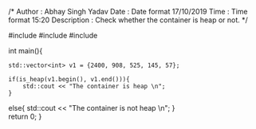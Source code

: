 /*
    Author : Abhay Singh Yadav
    Date : Date format 17/10/2019
    Time : Time format 15:20
    Description : Check whether the container is heap or not. 
*/

#include<iostream> 
#include<algorithm>
#include<vector>                                             

int main(){ 

	std::vector<int> v1 = {2400, 908, 525, 145, 57}; 	       
	
	if(is_heap(v1.begin(), v1.end())){ 		                   
	    std::cout << "The container is heap \n";
	}
  
   else{
	    std::cout << "The container is not heap \n";
	}  
	return 0; 
} 
